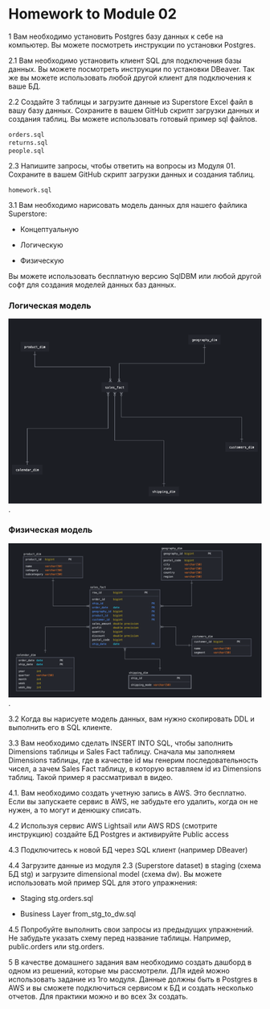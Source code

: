 # Homework to Module 02

1 Вам необходимо установить Postgres базу данных к себе на компьютер. Вы можете посмотреть инструкции по установки Postgres.

2.1 Вам необходимо установить клиент SQL для подключения базы данных. Вы можете посмотреть инструкции по установки DBeaver. Так же вы можете использовать любой другой клиент для подключения к ваше БД.

2.2 Создайте 3 таблицы и загрузите данные из Superstore Excel файл в вашу базу данных. Сохраните в вашем GitHub скрипт загрузки данных и создания таблиц. Вы можете использовать готовый пример sql файлов.

``` 
orders.sql 
returns.sql
people.sql 
```

2.3 Напишите запросы, чтобы ответить на вопросы из Модуля 01. Сохраните в вашем GitHub скрипт загрузки данных и создания таблиц.

```
homework.sql
```

3.1 Вам необходимо нарисовать модель данных для нашего файлика Superstore:

- Концептуальную

- Логическую

- Физическую 

Вы можете использовать бесплатную версию SqlDBM или любой другой софт для создания моделей данных баз данных.


### Логическая модель

![alt text for screen readers](model_logical.png).

### Физическая модель

![alt text for screen readers](model_phisicial.png).


3.2 Когда вы нарисуете модель данных, вам нужно скопировать DDL и выполнить его в SQL клиенте.

3.3 Вам необходимо сделать INSERT INTO SQL, чтобы заполнить Dimensions таблицы и Sales Fact таблицу. Сначала мы заполняем Dimensions таблицы, где в качестве id мы генерим последовательность чисел, а зачем Sales Fact таблицу, в которую вставляем id из Dimensions таблиц. Такой пример я рассматривал в видео.


4.1. Вам необходимо создать учетную запись в AWS. Это бесплатно. Если вы запускаете сервис в AWS, не забудьте его удалить, когда он не нужен, а то могут и денюшку списать.

4.2 Используя сервис AWS Lightsail или AWS RDS (смотрите инструкцию) создайте БД Postgres и активируйте Public access

4.3 Подключитесь к новой БД через SQL клиент (например DBeaver)

4.4 Загрузите данные из модуля 2.3 (Superstore dataset) в staging (схема БД stg) и загрузите dimensional model (схема dw). Вы можете использовать мой пример SQL для этого упражнения:

- Staging stg.orders.sql

- Business Layer from_stg_to_dw.sql


4.5 Попробуйте выполнить свои запросы из предыдущих упражнений. Не забудьте указать схему перед название таблицы. Например, public.orders или stg.orders.

5 В качестве домашнего задания вам необходимо создать дашборд в одном из решений, которые мы рассмотрели. ДЛя идей можно использовать задание из 1го модуля. Данные должны быть в Postgres в AWS и вы сможете подключиться сервисом к БД и создать несколько отчетов. Для практики можно и во всех 3х создать.

